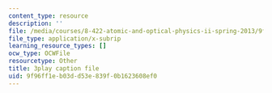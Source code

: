 ```yaml
---
content_type: resource
description: ''
file: /media/courses/8-422-atomic-and-optical-physics-ii-spring-2013/9f96ff1eb03dd53e839f0b1623608ef0_8NiJSP-iE74.srt
file_type: application/x-subrip
learning_resource_types: []
ocw_type: OCWFile
resourcetype: Other
title: 3play caption file
uid: 9f96ff1e-b03d-d53e-839f-0b1623608ef0
---
```


